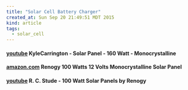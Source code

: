```yaml
---
title: "Solar Cell Battery Charger"
created_at: Sun Sep 20 21:49:51 MDT 2015
kind: article
tags:
  - solar_cell
---
```



#### [youtube](https://www.youtube.com/watch?v=lD5RbvGl_M8) KyleCarrington - Solar Panel - 160 Watt - Monocrystalline

#### [amazon.com](http://www.amazon.com/Renogy-Watts-Volts-Monocrystalline-Solar/dp/B009Z6CW7O) Renogy 100 Watts 12 Volts Monocrystalline Solar Panel

#### [youtube](https://www.youtube.com/watch?v=FFlkBMIKTCg) R. C. Stude - 100 Watt Solar Panels by Renogy

